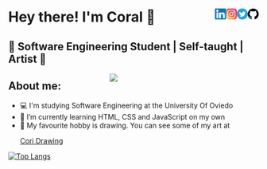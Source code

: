 <h1 align="left">Hey there! I'm Coral 👋 
  <a>
    <a href="https://github.com/coral2742">
  <img align="right" alt="Coral's Github" width="22px" src="https://github.com/coral2742/CoriDrawing/blob/gh-pages/Imagen/github.svg" />
</a>
<a href="https://twitter.com/coral2742">
  <img align="right" alt="Coral's Twitter" width="22px" src="https://github.com/coral2742/CoriDrawing/blob/gh-pages/Imagen/gorjeo.svg" />
</a>
<a href="https://www.instagram.com/coral2742">
  <img align="right" alt="Coral's Instagram" width="22px" src="https://github.com/coral2742/CoriDrawing/blob/gh-pages/Imagen/instagram.svg" />
</a>
<a href="https://www.linkedin.com/in/coral-izquierdo-mu%C3%B1iz/">
  <img align="right" alt="Coral's Linkdein" width="22px" src="https://github.com/coral2742/CoriDrawing/blob/gh-pages/Imagen/linkedin%20(1).svg" />
</a>
   </h1>
   
   
<h2 align="left">🚀 Software Engineering Student | Self-taught | Artist 🚀</h2>
  
  
<img align="right" src="https://media.giphy.com/media/unQ3IJU2RG7DO/giphy.gif?cid=ecf05e476b474ujxy659q1sqh5jpac7mp9ge5g8m2lifhj79&rid=giphy.gif&ct=g" width="300"/>
 
 
## About me:
  -  💻 I'm studying Software Engineering at the University Of Oviedo 
  -  🎯 I’m currently learning HTML, CSS and JavaScript on my own
  -  🎨 My favourite hobby is drawing. You can see some of my art at <a href="https://coral2742.github.io/CoriDrawing/"> <p>Cori Drawing</p> </a>


[![Top Langs](https://github-readme-stats.vercel.app/api/top-langs/?username=coral2742&layout=compact&theme=jolly)](https://github.com/coral2742/github-readme-stats)

